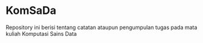 # KomSaDa
Repository ini berisi tentang catatan ataupun pengumpulan tugas pada mata kuliah Komputasi Sains Data
